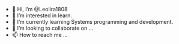 - 👋 Hi, I’m @Leolira1808
- 👀 I’m interested in learn.
- 🌱 I’m currently learning Systems programming and development.
- 💞️ I’m looking to collaborate on ...
- 📫 How to reach me ...

<!---
Leolira1808/Leolira1808 is a ✨ special ✨ repository because its `README.md` (this file) appears on your GitHub profile.
You can click the Preview link to take a look at your changes.
--->
